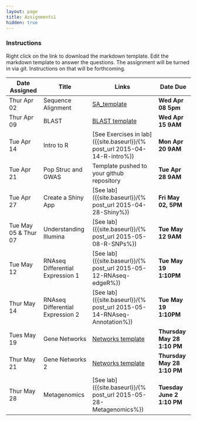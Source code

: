 ```yaml
---
layout: page
title: Assignments1
hidden: true
---
```


### Instructions

Right click on the link to download the markdown template.  Edit the markdown template to answer the questions.  The assignment will be turned in via git.  Instructions on that will be forthcoming.

| Date Assigned | Title              | Links                                      | Date Due       |
|---------------|--------------------|--------------------------------------------|----------------|
| Thur Apr 02   | Sequence Alignment | [SA_template](unit1-worksheet.md)          | __Wed Apr 08 5pm__ |
| Thur Apr 09   | BLAST              | [BLAST template](assignment2-worksheet.md) | __Wed Apr 15 9AM__ |
| Tue Apr 14    | Intro to R         | [See Exercises in lab]({{site.baseurl}}/{% post_url 2015-04-14-R-intro%}) | __Mon Apr 20 9AM__ |
| Tue Apr 21    | Pop Struc and GWAS | Template pushed to your github repository  | __Tue Apr 28 9AM__ |
| Tue Apr 27    | Create a Shiny App | [See lab]({{site.baseurl}}/{% post_url 2015-04-28-Shiny%}) | __Fri May 02, 5PM__ |
| Tue May 05 & Thur 07    | Understanding Illumina | [See lab]({{site.baseurl}}/{% post_url 2015-05-08-R-SNPs%}) | __Tue May 12 9AM__ |
| Tue May 12  | RNAseq Differential Expression 1 | [See lab]({{site.baseurl}}/{% post_url 2015-05-12-RNAseq-edgeR%}) | __Tue May 19 1:10PM__ | 
| Thur May 14 | RNAseq Differential Expression 2 |  [See lab]({{site.baseurl}}/{% post_url 2015-05-14-RNAseq-Annotation%})| __Tue May 19 1:10PM__ |
| Tues May 19   | Gene Networks | [Networks template](Assignment_7_template.Rmd)          | __Thursday May 28 1:10 PM__ |
| Thur May 21   | Gene Networks 2 | [Networks template](Assignment_8_template.Rmd)          | __Thursday May 28 1:10 PM__ |
| Thur May 28   | Metagenomics | [See lab]({{site.baseurl}}/{% post_url 2015-05-28-Metagenomics%})          | __Tuesday June 2 1:10 PM__  |

